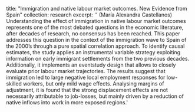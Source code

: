 title: "Immigration and native labour market outcomes. New Evidence from Spain"
collection: research
excerpt: ''<span style="font-size: 14px;">
(María Alexandra Castellanos)</span><br>
Understanding the effect of immigration in native labour market outcomes represents one of
the most debated questions in the economic literature, after decades of research, no consensus
has been reached. This paper addresses this question in the context of the immigration
wave to Spain of the 2000’s through a pure spatial correlation approach. To identify causal
estimates, the study applies an instrumental variable strategy exploiting information on early
immigrant settlements from the two previous decades. Additionally, it implements an eventstudy
design that allows to closely evaluate prior labour market trajectories. The results
suggest that immigration led to large negative local employment responses for low-skilled
workers, but only mild wage effects. Analysing margins of adjustment, it is found that the
strong displacement effects are not necessarily attributable to job-losses, but mainly driven
by a reduction of native inflows into work in more exposed regions.'
